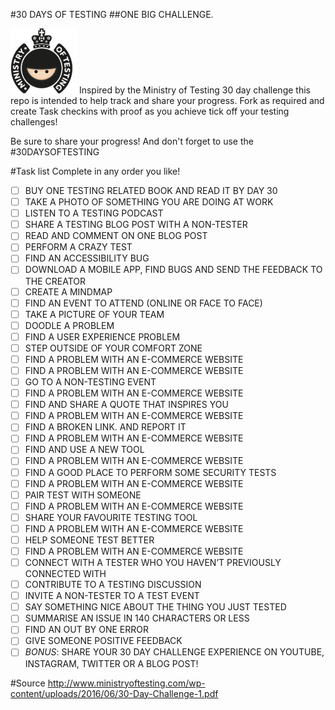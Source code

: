 #30 DAYS OF TESTING
##ONE BIG CHALLENGE.

![alt text](./images/mot-logo400-clear.png "Hat Tip to Ministry Of Testing!")
Inspired by the Ministry of Testing 30 day challenge this repo is intended to help track and share your progress. Fork as required and create Task checkins with proof as you achieve tick off your testing challenges!

Be sure to share your progress! And don't forget to use the #30DAYSOFTESTING


#Task list
Complete in any order you like!

- [ ] BUY ONE TESTING RELATED BOOK AND READ IT BY DAY 30
- [ ] TAKE A PHOTO OF SOMETHING YOU ARE DOING AT WORK
- [ ] LISTEN TO A TESTING PODCAST
- [ ] SHARE A TESTING BLOG POST WITH A NON-TESTER
- [ ]  READ AND COMMENT ON ONE BLOG POST
- [ ] PERFORM A CRAZY TEST
- [ ] FIND AN ACCESSIBILITY BUG
- [ ] DOWNLOAD A MOBILE APP, FIND BUGS AND SEND THE FEEDBACK TO THE CREATOR
- [ ] CREATE A MINDMAP
- [ ] FIND AN EVENT TO ATTEND (ONLINE OR FACE TO FACE)
- [ ] TAKE A PICTURE OF YOUR TEAM
- [ ] DOODLE A PROBLEM
- [ ] FIND A USER EXPERIENCE PROBLEM
- [ ] STEP OUTSIDE OF YOUR COMFORT ZONE
- [ ] FIND A PROBLEM WITH AN E-COMMERCE WEBSITE
- [ ] FIND A PROBLEM WITH AN E-COMMERCE WEBSITE
- [ ] GO TO A NON-TESTING EVENT
- [ ] FIND A PROBLEM WITH AN E-COMMERCE WEBSITE
- [ ] FIND AND SHARE A QUOTE THAT INSPIRES YOU
- [ ] FIND A PROBLEM WITH AN E-COMMERCE WEBSITE
- [ ] FIND A BROKEN LINK. AND REPORT IT
- [ ] FIND A PROBLEM WITH AN E-COMMERCE WEBSITE
- [ ] FIND AND USE A NEW TOOL
- [ ] FIND A PROBLEM WITH AN E-COMMERCE WEBSITE
- [ ] FIND A GOOD PLACE TO PERFORM SOME SECURITY TESTS
- [ ] FIND A PROBLEM WITH AN E-COMMERCE WEBSITE
- [ ] PAIR TEST WITH SOMEONE
- [ ] FIND A PROBLEM WITH AN E-COMMERCE WEBSITE
- [ ] SHARE YOUR FAVOURITE TESTING TOOL
- [ ] FIND A PROBLEM WITH AN E-COMMERCE WEBSITE
- [ ] HELP SOMEONE TEST BETTER
- [ ] FIND A PROBLEM WITH AN E-COMMERCE WEBSITE
- [ ] CONNECT WITH A TESTER WHO YOU HAVEN’T PREVIOUSLY CONNECTED WITH
- [ ] CONTRIBUTE TO A TESTING DISCUSSION
- [ ] INVITE A NON-TESTER TO A TEST EVENT
- [ ] SAY SOMETHING NICE ABOUT THE THING YOU JUST TESTED
- [ ] SUMMARISE AN ISSUE IN 140 CHARACTERS OR LESS
- [ ] FIND AN OUT BY ONE ERROR
- [ ] GIVE SOMEONE POSITIVE FEEDBACK
- [ ] *BONUS*: SHARE YOUR 30 DAY CHALLENGE EXPERIENCE ON YOUTUBE, INSTAGRAM, TWITTER OR A BLOG POST!

#Source
http://www.ministryoftesting.com/wp-content/uploads/2016/06/30-Day-Challenge-1.pdf
